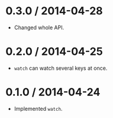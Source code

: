 0.3.0 / 2014-04-28
===================

  * Changed whole API.

0.2.0 / 2014-04-25
===================

  * `watch` can watch several keys at once.

0.1.0 / 2014-04-24
===================

  * Implemented `watch`.
